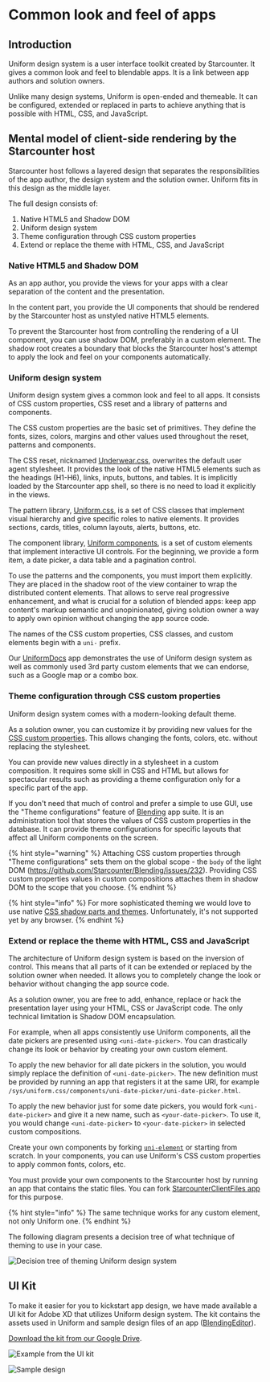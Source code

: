 # Common look and feel of apps

## Introduction

Uniform design system is a user interface toolkit created by Starcounter. It gives a common look and feel to blendable apps. It is a link between app authors and solution owners.

Unlike many design systems, Uniform is open-ended and themeable. It can be configured, extended or replaced in parts to achieve anything that is possible with HTML, CSS, and JavaScript.

## Mental model of client-side rendering by the Starcounter host

Starcounter host follows a layered design that separates the responsibilities of the app author, the design system and the solution owner. Uniform fits in this design as the middle layer. 

The full design consists of:

1. Native HTML5 and Shadow DOM
2. Uniform design system
3. Theme configuration through CSS custom properties
4. Extend or replace the theme with HTML, CSS, and JavaScript

### Native HTML5 and Shadow DOM

As an app author, you provide the views for your apps with a clear separation of the content and the presentation.

In the content part, you provide the UI components that should be rendered by the Starcounter host as unstyled native HTML5 elements. 

To prevent the Starcounter host from controlling the rendering of a UI component, you can use shadow DOM, preferably in a custom element. The shadow root creates a boundary that blocks the Starcounter host's attempt to apply the look and feel on your components automatically.

### Uniform design system

Uniform design system gives a common look and feel to all apps. It consists of CSS custom properties, CSS reset and a library of patterns and components.

The CSS custom properties are the basic set of primitives. They define the fonts, sizes, colors, margins and other values used throughout the reset, patterns and components.

The CSS reset, nicknamed [Underwear.css](https://starcounter.github.io/underwear.css/), overwrites the default user agent stylesheet. It provides the look of the native HTML5 elements such as the headings (H1-H6), links, inputs, buttons, and tables. It is implicitly loaded by the Starcounter app shell, so there is no need to load it explicitly in the views. 

The pattern library, [Uniform.css](https://starcounter.github.io/uniform.css/), is a set of CSS classes that implement visual hierarchy and give specific roles to native elements. It provides sections, cards, titles, column layouts, alerts,  buttons, etc.

The component library, [Uniform components](https://starcounter.github.io/uniform.css/components/), is a set of custom elements that implement interactive UI controls. For the beginning, we provide a form item, a date picker, a data table and a pagination control. 

To use the patterns and the components, you must import them explicitly. They are placed in the shadow root of the view container to wrap the distributed content elements. That allows to serve real progressive enhancement, and what is crucial for a solution of blended apps: keep app content's markup semantic and unopinionated, giving solution owner a way to apply own opinion without changing the app source code.

The names of the CSS custom properties, CSS classes, and custom elements begin with a `uni-` prefix.

Our [UniformDocs](https://uniform.starcounter.io/) app demonstrates the use of Uniform design system as well as commonly used 3rd party custom elements that we can endorse, such as a Google map or a combo box.

### Theme configuration through CSS custom properties

Uniform design system comes with a modern-looking default theme.

As a solution owner, you can customize it by providing new values for the [CSS custom properties](https://developer.mozilla.org/en-US/docs/Web/CSS/Using_CSS_variables). This allows changing the fonts, colors, etc. without replacing the stylesheet.

You can provide new values directly in a stylesheet in a custom composition. It requires some skill in CSS and HTML but allows for spectacular results such as providing a theme configuration only for a specific part of the app.

If you don't need that much of control and prefer a simple to use GUI, use the "Theme configurations" feature of [Blending](https://github.com/Starcounter/Blending) app suite. It is an administration tool that stores the values of CSS custom properties in the database. It can provide theme configurations for specific layouts that affect all Uniform components on the screen.

{% hint style="warning" %} Attaching CSS custom properties through "Theme configurations" sets them on the global scope - the `body` of the light DOM (https://github.com/Starcounter/Blending/issues/232). Providing CSS custom properties values in custom compositions attaches them in shadow DOM to the scope that you choose. {% endhint %}

{% hint style="info" %} For more sophisticated theming we would love to use native [CSS shadow parts and themes](https://meowni.ca/posts/part-theme-explainer/). Unfortunately, it's not supported yet by any browser. {% endhint %}

### Extend or replace the theme with HTML, CSS and JavaScript

The architecture of Uniform design system is based on the inversion of control. This means that all parts of it can be extended or replaced by the solution owner when needed. It allows you to completely change the look or behavior without changing the app source code.

As a solution owner, you are free to add, enhance, replace or hack the presentation layer using your HTML, CSS or JavaScript code. The only technical limitation is Shadow DOM encapsulation. 

For example, when all apps consistently use Uniform components, all the date pickers are presented using `<uni-date-picker>`. You can drastically change its look or behavior by creating your own custom element.

To apply the new behavior for all date pickers in the solution, you would simply replace the definition of `<uni-date-picker>`. The new definition must be provided by running an app that registers it at the same URI, for example `/sys/uniform.css/components/uni-date-picker/uni-date-picker.html`.

To apply the new behavior just for some date pickers, you would fork `<uni-date-picker>` and give it a new name, such as `<your-date-picker>`. To use it, you would change `<uni-date-picker>` to `<your-date-picker>` in selected custom compositions.

Create your own components by forking [`uni-element`](https://github.com/Starcounter/uniform.css/tree/master/components) or starting from scratch. In your components, you can use Uniform's CSS custom properties to apply common fonts, colors, etc.

You must provide your own components to the Starcounter host by running an app that contains the static files. You can fork [StarcounterClientFiles app](https://github.com/Starcounter/StarcounterClientFiles/) for this purpose.

{% hint style="info" %} The same technique works for any custom element, not only Uniform one. {% endhint %}

The following diagram presents a decision tree of what technique of theming to use in your case.

![Decision tree of theming Uniform design system](../../.gitbook/assets/uniform-decision-tree.png)

## UI Kit

To make it easier for you to kickstart app design, we have made available a UI kit for Adobe XD that utilizes Uniform design system. The kit contains the assets used in Uniform and sample design files of an app \([BlendingEditor](https://github.com/Starcounter/Blending)\).

[Download the kit from our Google Drive](https://drive.google.com/drive/folders/1-71NMTdjGFo4IizBfKdvl2oi93z1RUoH?usp).

![Example from the UI kit](../../.gitbook/assets/uikit1.png)

![Sample design](../../.gitbook/assets/uikit2%20%281%29.png)
